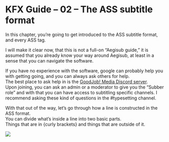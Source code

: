 # KFX Guide – 02 – The ASS subtitle format

In this chapter, you’re going to get introduced to the ASS subtitle format, and every ASS tag.

I will make it clear now, that this is not a full-on “Aegisub guide,” it is assumed that you already know your way around Aegisub, at least in a sense that you can navigate the software.

If you have no experience with the software, google can probably help you with getting going, and you can always ask others for help.  
The best place to ask help in is the [GoodJob! Media Discord server](https://discord.gg/hQewDqS).  
Upon joining, you can ask an admin or a moderator to give you the “Subber role” and with that you can have access to subtitling specific channels. I recommend asking these kind of questions in the #typesetting channel.

With that out of the way, let’s go through how a line is constructed in the ASS format.  
You can divide what’s inside a line into two basic parts.  
Things that are in {curly brackets} and things that are outside of it.

![](https://files.catbox.moe/79m8hy.svg)


